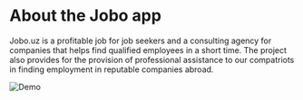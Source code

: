 # About the Jobo app

Jobo.uz is a profitable job for job seekers and a consulting agency for companies that helps find qualified employees in a short time. The project also provides for the provision of professional assistance to our compatriots in finding employment in reputable companies abroad.

![Demo](https://imgur.com/a/ZppOSvL)
